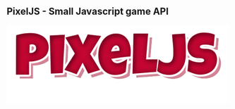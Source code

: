 ## PixelJS - Small Javascript game API

![PixelJS Logo](https://raw.githubusercontent.com/ZippyMagician/Pixel/master/assets/pixeljs.png)
